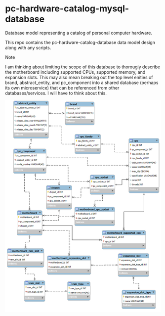 # pc-hardware-catalog-mysql-database
Database model representing a catalog of personal computer hardware.

This repo contains the pc-hardware-catalog-database data model design along with any scripts.

> [!NOTE]
> I am thinking about limiting the scope of this database to thorougly describe the motherboard including supported CPUs, supported memory, and expansion slots. This may also mean breaking out the top level enities of brand, abstract_entity, and pc_component into a shared database (perhaps its own microservice) that can be referenced from other databases/services. I will have to think about this.

![image of model diagram](pc-hardware-catalog-model.png)
